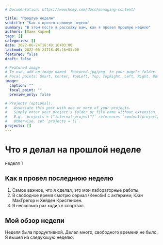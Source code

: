 ```yaml
---
# Documentation: https://wowchemy.com/docs/managing-content/

title: "Прошлую неделю"
subtitle: "Как я провел прошлую неделю"
summary: "В этом посте я расскажу вам, как я провел прошлую неделю"
authors: [Фаик Карим]
tags: []
categories: []
date: 2022-06-24T18:49:16+03:00
lastmod: 2022-06-24T18:49:16+03:00
featured: false
draft: false

# Featured image
# To use, add an image named `featured.jpg/png` to your page's folder.
# Focal points: Smart, Center, TopLeft, Top, TopRight, Left, Right, BottomLeft, Bottom, BottomRight.
image:
  caption: ""
  focal_point: ""
  preview_only: false

# Projects (optional).
#   Associate this post with one or more of your projects.
#   Simply enter your project's folder or file name without extension.
#   E.g. `projects = ["internal-project"]` references `content/project/deep-learning/index.md`.
#   Otherwise, set `projects = []`.
projects: []
---
```

# Что я делал на прошлой неделе

неделя 1

## Как я провел последнюю неделю

1. Самое важное, что я сделал, это мои лабораторные работы.
2. В свободное время смотрю сериал (Кеноби) с актерами; Юэн МакГрегор и Хейден Кристенсен.
3. Я несколько раз ходил в спортзал.

## Мой обзор недели

Неделя была продуктивной. Делал много, свободного времени не было. Я вышел на следующую неделю.